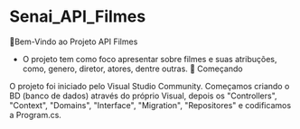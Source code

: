 # Senai_API_Filmes
📌Bem-Vindo ao Projeto API Filmes

- O projeto tem como foco apresentar sobre filmes e suas atribuções, como, genero, diretor, atores, dentre outras.
🚀 Começando

O projeto foi iniciado pelo Visual Studio Community. Começamos criando o BD (banco de dados) através do próprio Visual, depois os "Controllers", "Context", "Domains", "Interface", "Migration", "Repositores" e codificamos a Program.cs.
